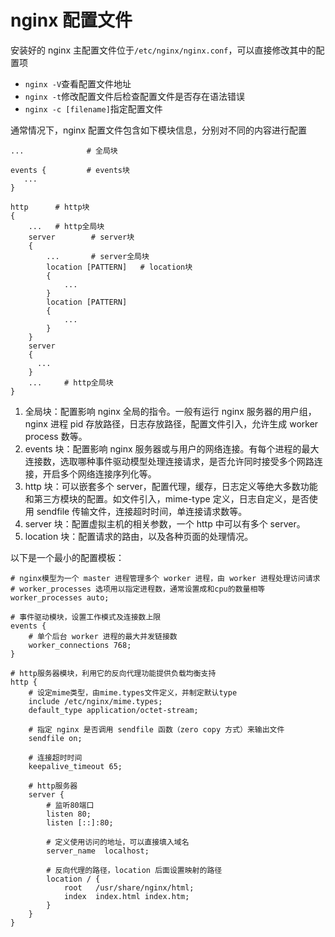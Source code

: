 # nginx 配置文件

安装好的 nginx 主配置文件位于`/etc/nginx/nginx.conf`，可以直接修改其中的配置项

- `nginx -V`查看配置文件地址
- `nginx -t`修改配置文件后检查配置文件是否存在语法错误
- `nginx -c [filename]`指定配置文件

通常情况下，nginx 配置文件包含如下模块信息，分别对不同的内容进行配置

```nginx
...              # 全局块

events {         # events块
   ...
}

http      # http块
{
    ...   # http全局块
    server        # server块
    {
        ...       # server全局块
        location [PATTERN]   # location块
        {
            ...
        }
        location [PATTERN]
        {
            ...
        }
    }
    server
    {
      ...
    }
    ...     # http全局块
}
```

1. 全局块：配置影响 nginx 全局的指令。一般有运行 nginx 服务器的用户组，nginx 进程 pid 存放路径，日志存放路径，配置文件引入，允许生成 worker process 数等。
2. events 块：配置影响 nginx 服务器或与用户的网络连接。有每个进程的最大连接数，选取哪种事件驱动模型处理连接请求，是否允许同时接受多个网路连接，开启多个网络连接序列化等。
3. http 块：可以嵌套多个 server，配置代理，缓存，日志定义等绝大多数功能和第三方模块的配置。如文件引入，mime-type 定义，日志自定义，是否使用 sendfile 传输文件，连接超时时间，单连接请求数等。
4. server 块：配置虚拟主机的相关参数，一个 http 中可以有多个 server。
5. location 块：配置请求的路由，以及各种页面的处理情况。

以下是一个最小的配置模板：

```nginx
# nginx模型为一个 master 进程管理多个 worker 进程，由 worker 进程处理访问请求
# worker_processes 选项用以指定进程数，通常设置成和cpu的数量相等
worker_processes auto;

# 事件驱动模块，设置工作模式及连接数上限
events {
    # 单个后台 worker 进程的最大并发链接数
	worker_connections 768;
}

# http服务器模块，利用它的反向代理功能提供负载均衡支持
http {
    # 设定mime类型，由mime.types文件定义，并制定默认type
	include /etc/nginx/mime.types;
	default_type application/octet-stream;

    # 指定 nginx 是否调用 sendfile 函数（zero copy 方式）来输出文件
    sendfile on;

    # 连接超时时间
    keepalive_timeout 65;

    # http服务器
    server {
        # 监听80端口
        listen 80;
        listen [::]:80;

        # 定义使用访问的地址，可以直接填入域名
        server_name  localhost;

        # 反向代理的路径，location 后面设置映射的路径
        location / {
            root   /usr/share/nginx/html;
            index  index.html index.htm;
        }
    }
}
```
